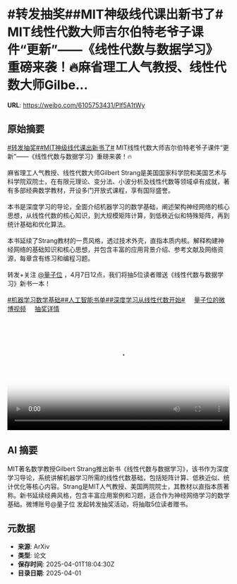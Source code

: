 # #转发抽奖##MIT神级线代课出新书了# MIT线性代数大师吉尔伯特老爷子课件“更新”——《线性代数与数据学习》重磅来袭！🔥麻省理工人气教授、线性代数大师Gilbe...

**URL**: https://weibo.com/6105753431/Plf5A1tWy

## 原始摘要

<a href="https://m.weibo.cn/search?containerid=231522type%3D1%26t%3D10%26q%3D%23%E8%BD%AC%E5%8F%91%E6%8A%BD%E5%A5%96%23&amp;isnewpage=1" data-hide=""><span class="surl-text">#转发抽奖#</span></a><a href="https://m.weibo.cn/search?containerid=231522type%3D1%26t%3D10%26q%3D%23MIT%E7%A5%9E%E7%BA%A7%E7%BA%BF%E4%BB%A3%E8%AF%BE%E5%87%BA%E6%96%B0%E4%B9%A6%E4%BA%86%23&amp;extparam=%23MIT%E7%A5%9E%E7%BA%A7%E7%BA%BF%E4%BB%A3%E8%AF%BE%E5%87%BA%E6%96%B0%E4%B9%A6%E4%BA%86%23" data-hide=""><span class="surl-text">#MIT神级线代课出新书了#</span></a> MIT线性代数大师吉尔伯特老爷子课件“更新”——《线性代数与数据学习》重磅来袭！🔥<br><br>麻省理工人气教授、线性代数大师Gilbert Strang是美国国家科学院和美国艺术与科学院双院士，在有限元理论、变分法、小波分析及线性代数等领域卓有成就，著有多部经典数学教材，开设多门开放式课程，享有国际盛誉。<br><br>本书是深度学习的导论，全面介绍机器学习的数学基础，阐述架构神经网络的核心思想，从线性代数的核心知识，到大规模矩阵计算，到低秩近似和特殊矩阵，再到统计基础和优化算法。<br><br>本书延续了Strang教材的一贯风格，透过技术外壳，直指本质内核。解释构建神经网络的基础知识和核心思想，并包含丰富的应用背景介绍、参考文献及网络资源，每章含有练习和编程习题。<br><br>转发+关注 <a href="https://weibo.com/n/%E9%87%8F%E5%AD%90%E4%BD%8D">@量子位</a> ，4月7日12点，我们将抽5位读者赠送《线性代数与数据学习》新书一本！<br><br><a href="https://m.weibo.cn/search?containerid=231522type%3D1%26t%3D10%26q%3D%23%E6%9C%BA%E5%99%A8%E5%AD%A6%E4%B9%A0%E6%95%B0%E5%AD%A6%E5%9F%BA%E7%A1%80%23&amp;extparam=%23%E6%9C%BA%E5%99%A8%E5%AD%A6%E4%B9%A0%E6%95%B0%E5%AD%A6%E5%9F%BA%E7%A1%80%23" data-hide=""><span class="surl-text">#机器学习数学基础#</span></a><a href="https://m.weibo.cn/search?containerid=231522type%3D1%26t%3D10%26q%3D%23%E4%BA%BA%E5%B7%A5%E6%99%BA%E8%83%BD%E4%B9%A6%E5%8D%95%23&amp;extparam=%23%E4%BA%BA%E5%B7%A5%E6%99%BA%E8%83%BD%E4%B9%A6%E5%8D%95%23" data-hide=""><span class="surl-text">#人工智能书单#</span></a><a href="https://m.weibo.cn/search?containerid=231522type%3D1%26t%3D10%26q%3D%23%E6%B7%B1%E5%BA%A6%E5%AD%A6%E4%B9%A0%E4%BB%8E%E7%BA%BF%E6%80%A7%E4%BB%A3%E6%95%B0%E5%BC%80%E5%A7%8B%23&amp;extparam=%23%E6%B7%B1%E5%BA%A6%E5%AD%A6%E4%B9%A0%E4%BB%8E%E7%BA%BF%E6%80%A7%E4%BB%A3%E6%95%B0%E5%BC%80%E5%A7%8B%23" data-hide=""><span class="surl-text">#深度学习从线性代数开始#</span></a> <a href="https://video.weibo.com/show?fid=1034:5150628306157606" data-hide=""><span class="url-icon"><img style="width: 1rem;height: 1rem" src="https://h5.sinaimg.cn/upload/2015/09/25/3/timeline_card_small_video_default.png" referrerpolicy="no-referrer"></span><span class="surl-text">量子位的微博视频</span></a> <a href="https://lottery.media.weibo.com/lottery/h5/history/list?mid=5150628940353434" data-hide=""><span class="url-icon"><img style="width: 1rem;height: 1rem" src="https://h5.sinaimg.cn/upload/2015/09/25/3/timeline_card_small_web_default.png" referrerpolicy="no-referrer"></span><span class="surl-text">抽奖详情</span></a><br clear="both"><div style="clear: both"></div><video controls="controls" poster="https://tvax3.sinaimg.cn/orj480/006Fd7o3gy1i01als1kn1j30u01hc0zu.jpg" style="width: 100%"><source src="https://f.video.weibocdn.com/o0/GNddUguvlx08n89d5Aqs01041200g4KC0E010.mp4?label=mp4_720p&amp;template=720x1280.24.0&amp;ori=0&amp;ps=1CwnkDw1GXwCQx&amp;Expires=1743534201&amp;ssig=SSvrfdsOd0&amp;KID=unistore,video"><source src="https://f.video.weibocdn.com/o0/Oq81aXtalx08n89cVnYk010412009uVR0E010.mp4?label=mp4_hd&amp;template=540x960.24.0&amp;ori=0&amp;ps=1CwnkDw1GXwCQx&amp;Expires=1743534201&amp;ssig=ptftEWAMvT&amp;KID=unistore,video"><source src="https://f.video.weibocdn.com/o0/MstAWFTulx08n89cDJsA010412004VRc0E010.mp4?label=mp4_ld&amp;template=360x640.24.0&amp;ori=0&amp;ps=1CwnkDw1GXwCQx&amp;Expires=1743534201&amp;ssig=An%2B6DqVcZs&amp;KID=unistore,video"><p>视频无法显示，请前往<a href="https://video.weibo.com/show?fid=1034%3A5150628306157606" target="_blank" rel="noopener noreferrer">微博视频</a>观看。</p></video>

## AI 摘要

MIT著名数学教授Gilbert Strang推出新书《线性代数与数据学习》，该书作为深度学习导论，系统讲解机器学习所需的线性代数基础，包括矩阵计算、低秩近似、统计优化等核心内容。Strang是MIT人气教授、美国两院院士，其教材以直指本质著称。新书延续经典风格，包含丰富应用案例和习题，适合作为神经网络学习的数学基础。微博账号@量子位 发起转发抽奖活动，将抽取5位读者赠书。

## 元数据

- **来源**: ArXiv
- **类型**: 论文
- **保存时间**: 2025-04-01T18:04:30Z
- **目录日期**: 2025-04-01

